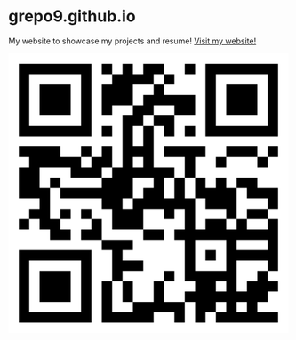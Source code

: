 # grepo9.github.io
My website to showcase my projects and resume! [Visit my website!](https://grepo9.github.io)

![Website](img/websiteqr.png)

